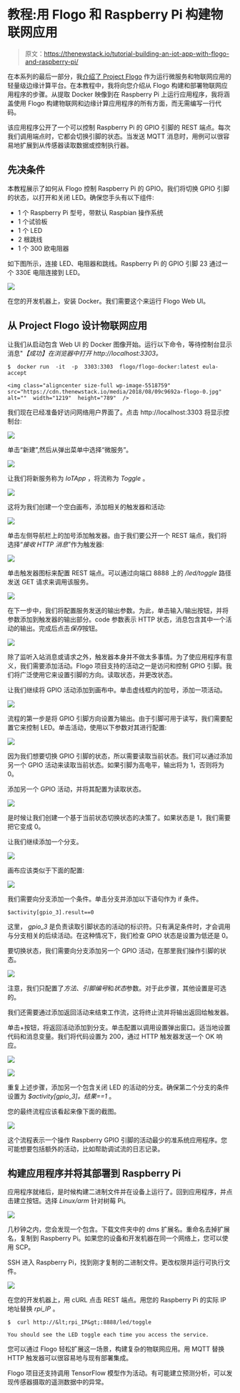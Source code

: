 # 教程:用 Flogo 和 Raspberry Pi 构建物联网应用

> 原文：<https://thenewstack.io/tutorial-building-an-iot-app-with-flogo-and-raspberry-pi/>

在本系列的最后一部分，我[介绍了 Project Flogo](https://thenewstack.io/project-flogo-a-lightweight-runtime-for-edge-computing/) 作为运行微服务和物联网应用的轻量级边缘计算平台。在本教程中，我将向您介绍从 Flogo 构建和部署物联网应用程序的步骤。从提取 Docker 映像到在 Raspberry Pi 上运行应用程序，我将涵盖使用 Flogo 构建物联网和边缘计算应用程序的所有方面，而无需编写一行代码。

该应用程序公开了一个可以控制 Raspberry Pi 的 GPIO 引脚的 REST 端点。每次我们调用端点时，它都会切换引脚的状态。当发送 MQTT 消息时，用例可以很容易地扩展到从传感器读取数据或控制执行器。

## 先决条件

本教程展示了如何从 Flogo 控制 Raspberry Pi 的 GPIO。我们将切换 GPIO 引脚的状态，以打开和关闭 LED。确保您手头有以下组件:

*   1 个 Raspberry Pi 型号，带默认 Raspbian 操作系统
*   1 个试验板
*   1 个 LED
*   2 根跳线
*   1 个 300 欧电阻器

如下图所示，连接 LED、电阻器和跳线。Raspberry Pi 的 GPIO 引脚 23 通过一个 330E 电阻连接到 LED。

![](img/aa9dadf6cffc7ae9ad688aafdf4230e2.png)

在您的开发机器上，安装 Docker。我们需要这个来运行 Flogo Web UI。

## 从 Project Flogo 设计物联网应用

让我们从启动包含 Web UI 的 Docker 图像开始。运行以下命令，等待控制台显示消息"*【成功】在浏览器中打开 http://localhost:3303。*

```
$  docker run  -it  -p  3303:3303  flogo/flogo-docker:latest eula-accept

<img class="aligncenter size-full wp-image-5518759"  src="https://cdn.thenewstack.io/media/2018/08/09c9692a-flogo-0.jpg"  alt=""  width="1219"  height="789"  />

```

我们现在已经准备好访问网络用户界面了。点击 http://localhost:3303 将显示控制台:

![](img/c5e943047384fa31894ab1af240b37c0.png)

单击“新建”,然后从弹出菜单中选择“微服务”。

![](img/c3270f5f1d3048c49f053b07e974d13b.png)

让我们将新服务称为 *IoTApp* ，将流称为 *Toggle* 。

![](img/adbe729e6c9d8674da64f2b11adc941b.png)

这将为我们创建一个空白画布，添加相关的触发器和活动:

![](img/540d5bd72947e4c754257b5456b1fdd3.png)

单击左侧导航栏上的加号添加触发器。由于我们要公开一个 REST 端点，我们将选择“*接收 HTTP 消息*”作为触发器:

![](img/3cf241f0fa680a2a65dfa5516a1348ee.png)

单击触发器图标来配置 REST 端点。可以通过向端口 8888 上的 */led/toggle* 路径发送 GET 请求来调用该服务。

![](img/9673830864ef85b37b49213e53fe870f.png)

在下一步中，我们将配置服务发送的输出参数。为此，单击输入/输出按钮，并将参数添加到触发器的输出部分。code 参数表示 HTTP 状态，消息包含其中一个活动的输出。完成后点击*保存*按钮。

![](img/cfd3838a0b760ee61d91e80d7000935b.png)

除了监听入站消息或请求之外，触发器本身并不做太多事情。为了使应用程序有意义，我们需要添加活动。Flogo 项目支持的活动之一是访问和控制 GPIO 引脚。我们将广泛使用它来设置引脚的方向。读取状态，并更改状态。

让我们继续将 GPIO 活动添加到画布中。单击虚线框内的加号，添加一项活动。

![](img/7eb79a6363d38e0fb4bc69fe4384625e.png)

流程的第一步是将 GPIO 引脚方向设置为输出。由于引脚可用于读写，我们需要配置它来控制 LED。单击活动，使用以下参数对其进行配置:

![](img/449d46737fc66f488aa379218575d09e.png)

因为我们想要切换 GPIO 引脚的状态，所以需要读取当前状态。我们可以通过添加另一个 GPIO 活动来读取当前状态。如果引脚为高电平，输出将为 1，否则将为 0。

添加另一个 GPIO 活动，并将其配置为读取状态。

![](img/2b5883b95108fe2849e6bf8fb8f44318.png)

是时候让我们创建一个基于当前状态切换状态的决策了。如果状态是 1，我们需要把它变成 0。

让我们继续添加一个分支。

![](img/965e3cd827189e08cad461e98133d0b0.png)

画布应该类似于下面的配置:

![](img/eb562413a2ea5831b11b3f0cdaafcc33.png)

我们需要向分支添加一个条件。单击分支并添加以下语句作为 if 条件。

```
$activity[gpio_3].result==0

```

这里， *gpio_3* 是负责读取引脚状态的活动的标识符。只有满足条件时，才会调用与分支相关的后续活动。在这种情况下，我们检查 GPIO 状态是设置为低还是 0。

要切换状态，我们需要向分支添加另一个 GPIO 活动，在那里我们操作引脚的状态。

![](img/8da22fe5133494cfacc21c0c60b9aba4.png)

注意，我们只配置了*方法*、*引脚编号*和*状态*参数。对于此步骤，其他设置是可选的。

我们还需要通过添加返回活动来结束工作流，这将终止流并将输出返回给触发器。

单击+按钮，将返回活动添加到分支。单击配置以调用设置弹出窗口。适当地设置代码和消息变量。我们将代码设置为 200，通过 HTTP 触发器发送一个 OK 响应。

![](img/fafa59966ec9fd1981d9c099211bbf01.png)

![](img/d805ba361dceb696beab25c0e2dcdbee.png)

重复上述步骤，添加另一个包含关闭 LED 的活动的分支。确保第二个分支的条件设置为 *$activity[gpio_3]。结果==1* 。

您的最终流程应该看起来像下面的截图。

![](img/65c30961f04d886b048ffdbbe596040a.png)

这个流程表示一个操作 Raspberry GPIO 引脚的活动最少的准系统应用程序。您可能想要包括额外的活动，比如帮助调试流的日志记录。

## 构建应用程序并将其部署到 Raspberry Pi

应用程序就绪后，是时候构建二进制文件并在设备上运行了。回到应用程序，并点击建立按钮。选择 *Linux/arm* 针对树莓 Pi。

![](img/14728fb54afdf3aede8dcd83fd91a9cd.png)

几秒钟之内，您会发现一个包含。下载文件夹中的 dms 扩展名。重命名去掉扩展名，复制到 Raspberry Pi。如果您的设备和开发机器在同一个网络上，您可以使用 SCP。

SSH 进入 Raspberry Pi，找到刚才复制的二进制文件。更改权限并运行可执行文件。

![](img/3d595814757436dd63beb3ec9ce7dee5.png)

在您的开发机器上，用 cURL 点击 REST 端点。用您的 Raspberry Pi 的实际 IP 地址替换 *rpi_IP* 。

```
$  curl http://&lt;rpi_IP&gt;:8888/led/toggle

You should see the LED toggle each time you access the service.

```

您可以通过 Flogo 轻松扩展这一场景，构建复杂的物联网应用。用 MQTT 替换 HTTP 触发器可以很容易地与现有部署集成。

Flogo 项目还支持调用 TensorFlow 模型作为活动。有可能建立预测分析，可以发现传感器摄取的遥测数据中的异常。

<svg xmlns:xlink="http://www.w3.org/1999/xlink" viewBox="0 0 68 31" version="1.1"><title>Group</title> <desc>Created with Sketch.</desc></svg>